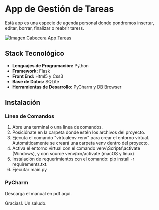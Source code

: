 <h1>App de Gestión de Tareas</h1>

<p>Está app es una especie de agenda personal donde pondremos insertar, editar, borrar, finalizar o reabrir tareas.</p>
<a href="https://github.com/sergioacunamartin/app-tareas" title="Ver Proyecto App Tareas"><img src="https://github.com/sergioacunamartin/app-tareas/blob/main/cabecera-app-tareas.jpg" alt="Imagen Cabecera App Tareas" /></a>
<h2>Stack Tecnológico</h2>
<ul>
    <li><strong>Lenguajes de Programación:</strong> Python</li>
    <li><strong>Framework:</strong> Flask</li>
    <li><strong>Front End:</strong> Html5 y Css3</li>
    <li><strong>Base de Datos:</strong> SQLite</li>
    <li><strong>Herramientas de Desarrollo:</strong> PyCharm y DB Browser</li>
</ul>

<h2 id="instalacion">Instalación</h2>
<h3>Línea de Comandos</h3>
<ol>
    <li>Abre una terminal o una línea de comandos.</li>
    <li>Posiciónate en la carpeta donde estén los archivos del proyecto.</li>
    <li>Ejecuta el comando "virtualenv venv" para crear el entorno virtual. Automáticamente se creará una carpeta venv dentro del proyecto.</li>
    <li>Activa el entorno virtual con el comando venv\Scripts\activate (Windows), y con source venv/bin/activate (macOS y linux)</li>
    <li>Instalación de requerimientos con el comando: pip install -r requirements.txt.</li>
    <li>Ejecutar main.py</li>
</ol>

<h3>PyCharm</h3>
Descarga el manual en pdf aqui.

Gracias!. Un saludo.
